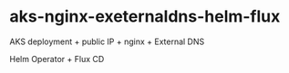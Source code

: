 # aks-nginx-exeternaldns-helm-flux

AKS deployment + public IP + nginx + External DNS

Helm Operator + Flux CD
